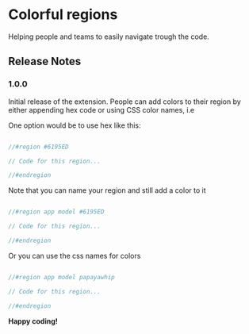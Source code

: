 # Colorful regions

Helping people and teams to easily navigate trough the code.


## Release Notes

### 1.0.0

Initial release of the extension. People can add colors to their region by either appending hex code or using CSS color names, i.e


One option would be to use hex like this:

```js

//#region #6195ED

// Code for this region...

//#endregion
```

Note that you can name your region and still add a color to it

```js

//#region app model #6195ED

// Code for this region...

//#endregion
```

Or you can use the css names for colors

```js

//#region app model papayawhip

// Code for this region...

//#endregion

```


**Happy coding!**
